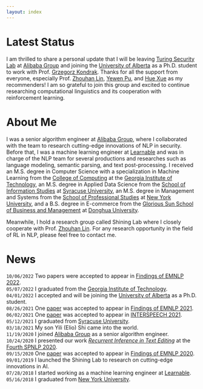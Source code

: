 ```yaml
---
layout: index
---
```

# Latest Status
I am thrilled to share a personal update that I will be leaving [Turing Security Lab](https://github.com/Alibaba-AAIG) at [Alibaba Group](https://s.alibaba.com/) and joining the [University of Alberta](https://www.ualberta.ca/computing-science/index.html) as a Ph.D. student to work with Prof. [Grzegorz Kondrak](https://webdocs.cs.ualberta.ca/~kondrak/). Thanks for all the support from everyone, especially Prof. [Zhouhan Lin](https://hantek.github.io/), [Yewen Pu](https://www.autodesk.com/research/people/yewen-pu), and [Hue Xue](https://scholar.google.com/citations?hl=en&user=lrf-wkQAAAAJ) as my recommenders! I am so grateful to join this group and excited to continue researching computational linguistics and its cooperation with reinforcement learning.

# About Me
I was a senior algorithm engineer at [Alibaba Group](https://s.alibaba.com), where I collaborated with the team to research cutting-edge innovations of NLP in security. Before that, I was a machine learning engineer at [Learnable](https://www.learnable.ai/#/) and was in charge of the NLP team for several productions and researches such as language modeling, semantic parsing, and text post-processing. I received an M.S. degree in Computer Science with a specialization in Machine Learning from the [College of Computing](https://cc.gatech.edu) at the [Georgia Institute of Technology](https://www.gatech.edu), an M.S. degree in Applied Data Science from the [School of Information Studies](https://ischool.syr.edu/) at [Syracuse University](https://www.syracuse.edu), an M.S. degree in Management and Systems from the [School of Professional Studies](https://www.sps.nyu.edu/) at [New York University](https://www.nyu.edu), and a B.S. degree in E-commerce from the [Glorious Sun School of Business and Management](https://glxy.dhu.edu.cn/glxyen/) at [Donghua University](http://english.dhu.edu.cn/).

Meanwhile, I hold a research group called Shining Lab where I closely cooperate with Prof. [Zhouhan Lin](https://hantek.github.io/). For any research opportunity in the field of RL in NLP, please feel free to contact me.

# News
`10/06/2022` Two papers were accepted to appear in [Findings of EMNLP 2022](https://2022.emnlp.org/).  
`05/07/2022` I graduated from the [Georgia Institute of Technology](https://www.gatech.edu).  
`04/01/2022` I accepted and will be joining the [University of Alberta](https://www.ualberta.ca/computing-science/index.html) as a Ph.D. student.  
`08/26/2021` One [paper](https://aclanthology.org/2021.findings-emnlp.413/) was accepted to appear in [Findings of EMNLP 2021](https://2021.emnlp.org/).  
`06/02/2021` One [paper](https://www.isca-speech.org/archive/interspeech_2021/shi21_interspeech.html) was accepted to appear in [INTERSPEECH 2021](https://www.interspeech2021.org/).  
`05/12/2021` I graduated from [Syracuse University](https://www.syracuse.edu).  
`03/18/2021` My son Yili (Elio) Shi came into the world.  
`11/19/2020` I joined [Alibaba Group](https://s.alibaba.com) as a senior algorithm engineer.  
`10/24/2020` I presented our work [_Recurrent Inference in Text Editing_](https://slideslive.com/38940648/recurrent-inference-in-text-editing) at the [Fourth SPNLP 2020](http://structuredprediction.github.io/SPNLP20).  
`09/15/2020` One [paper](https://www.aclweb.org/anthology/2020.findings-emnlp.159/) was accepted to appear in [Findings of EMNLP 2020](https://2020.emnlp.org/papers/findings).  
`09/01/2019` I launched the Shining Lab to research on cutting-edge innovations in AI.  
`07/28/2018` I started working as a machine learning engineer at [Learnable](https://www.learnable.ai/#/).  
`05/16/2018` I graduated from [New York University](https://www.nyu.edu).  
